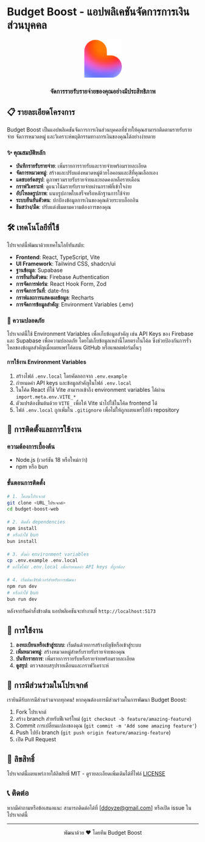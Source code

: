 # Budget Boost - แอปพลิเคชันจัดการการเงินส่วนบุคคล

<div align="center">
  <img src="public/favicon.ico" alt="Budget Boost Logo" width="100" />
  <h3>จัดการรายรับรายจ่ายของคุณอย่างมีประสิทธิภาพ</h3>
</div>

## 📋 รายละเอียดโครงการ

Budget Boost เป็นแอปพลิเคชันจัดการการเงินส่วนบุคคลที่ช่วยให้คุณสามารถติดตามรายรับรายจ่าย จัดการหมวดหมู่ และวิเคราะห์พฤติกรรมทางการเงินของคุณได้อย่างง่ายดาย

### ✨ คุณสมบัติหลัก

- **บันทึกรายรับรายจ่าย**: เพิ่มรายการรายรับและรายจ่ายพร้อมรายละเอียด
- **จัดการหมวดหมู่**: สร้างและปรับแต่งหมวดหมู่ด้วยไอคอนและสีที่คุณเลือกเอง
- **แดชบอร์ดสรุป**: ดูภาพรวมรายรับรายจ่ายและยอดคงเหลือรายเดือน
- **กราฟวิเคราะห์**: ดูแนวโน้มรายรับรายจ่ายผ่านกราฟที่เข้าใจง่าย
- **อัปโหลดรูปภาพ**: แนบรูปภาพใบเสร็จหรือหลักฐานการใช้จ่าย
- **ระบบยืนยันตัวตน**: ปกป้องข้อมูลการเงินของคุณด้วยระบบล็อกอิน
- **ธีมสว่าง/มืด**: ปรับแต่งธีมตามความต้องการของคุณ

## 🛠️ เทคโนโลยีที่ใช้

โปรเจกต์นี้พัฒนาด้วยเทคโนโลยีทันสมัย:

- **Frontend**: React, TypeScript, Vite
- **UI Framework**: Tailwind CSS, shadcn/ui
- **ฐานข้อมูล**: Supabase
- **การยืนยันตัวตน**: Firebase Authentication
- **การจัดการฟอร์ม**: React Hook Form, Zod
- **การจัดการวันที่**: date-fns
- **กราฟและการแสดงผลข้อมูล**: Recharts
- **การจัดการข้อมูลสำคัญ**: Environment Variables (.env)

### 🔐 ความปลอดภัย

โปรเจกต์นี้ใช้ Environment Variables เพื่อเก็บข้อมูลสำคัญ เช่น API Keys ของ Firebase และ Supabase เพื่อความปลอดภัย โดยไม่เก็บข้อมูลเหล่านี้โดยตรงในโค้ด ซึ่งช่วยป้องกันการรั่วไหลของข้อมูลสำคัญเมื่อเผยแพร่โค้ดบน GitHub หรือแพลตฟอร์มอื่นๆ

#### การใช้งาน Environment Variables

1. สร้างไฟล์ `.env.local` โดยคัดลอกจาก `.env.example`
2. กำหนดค่า API keys และข้อมูลสำคัญในไฟล์ `.env.local`
3. ในโค้ด React ที่ใช้ Vite สามารถเข้าถึง environment variables ได้ผ่าน `import.meta.env.VITE_*`
4. ตัวแปรต้องขึ้นต้นด้วย `VITE_` เพื่อให้ Vite นำไปใช้ในโค้ด frontend ได้
5. ไฟล์ `.env.local` ถูกเพิ่มใน `.gitignore` เพื่อไม่ให้ถูกเผยแพร่ไปยัง repository

## 🚀 การติดตั้งและการใช้งาน

### ความต้องการเบื้องต้น

- Node.js (เวอร์ชัน 18 หรือใหม่กว่า)
- npm หรือ bun

### ขั้นตอนการติดตั้ง

```sh
# 1. โคลนโปรเจกต์
git clone <URL_โปรเจกต์>
cd budget-boost-web

# 2. ติดตั้ง dependencies
npm install
# หรือถ้าใช้ bun
bun install

# 3. ตั้งค่า environment variables
cp .env.example .env.local
# แก้ไขไฟล์ .env.local เพื่อกำหนดค่า API keys ที่ถูกต้อง

# 4. เริ่มต้นเซิร์ฟเวอร์สำหรับการพัฒนา
npm run dev
# หรือถ้าใช้ bun
bun run dev
```

หลังจากรันคำสั่งข้างต้น แอปพลิเคชันจะทำงานที่ `http://localhost:5173`

## 📱 การใช้งาน

1. **ลงทะเบียนหรือเข้าสู่ระบบ**: เริ่มต้นด้วยการสร้างบัญชีหรือเข้าสู่ระบบ
2. **เพิ่มหมวดหมู่**: สร้างหมวดหมู่สำหรับรายรับรายจ่ายของคุณ
3. **บันทึกรายการ**: เพิ่มรายการรายรับหรือรายจ่ายพร้อมรายละเอียด
4. **ดูสรุป**: ตรวจสอบสรุปรายเดือนและกราฟวิเคราะห์

## 🤝 การมีส่วนร่วมในโปรเจกต์

เรายินดีรับการมีส่วนร่วมจากทุกคน! หากคุณต้องการมีส่วนร่วมในการพัฒนา Budget Boost:

1. Fork โปรเจกต์
2. สร้าง branch สำหรับฟีเจอร์ใหม่ (`git checkout -b feature/amazing-feature`)
3. Commit การเปลี่ยนแปลงของคุณ (`git commit -m 'Add some amazing feature'`)
4. Push ไปยัง branch (`git push origin feature/amazing-feature`)
5. เปิด Pull Request

## 📄 ลิขสิทธิ์

โปรเจกต์นี้เผยแพร่ภายใต้ลิขสิทธิ์ MIT - ดูรายละเอียดเพิ่มเติมได้ที่ไฟล์ [LICENSE](LICENSE)

## 📞 ติดต่อ

หากมีคำถามหรือข้อเสนอแนะ สามารถติดต่อได้ที่ [ddoyze@gmail.com] หรือเปิด issue ในโปรเจกต์นี้

---

<div align="center">
  <p>พัฒนาด้วย ❤️ โดยทีม Budget Boost</p>
</div>
